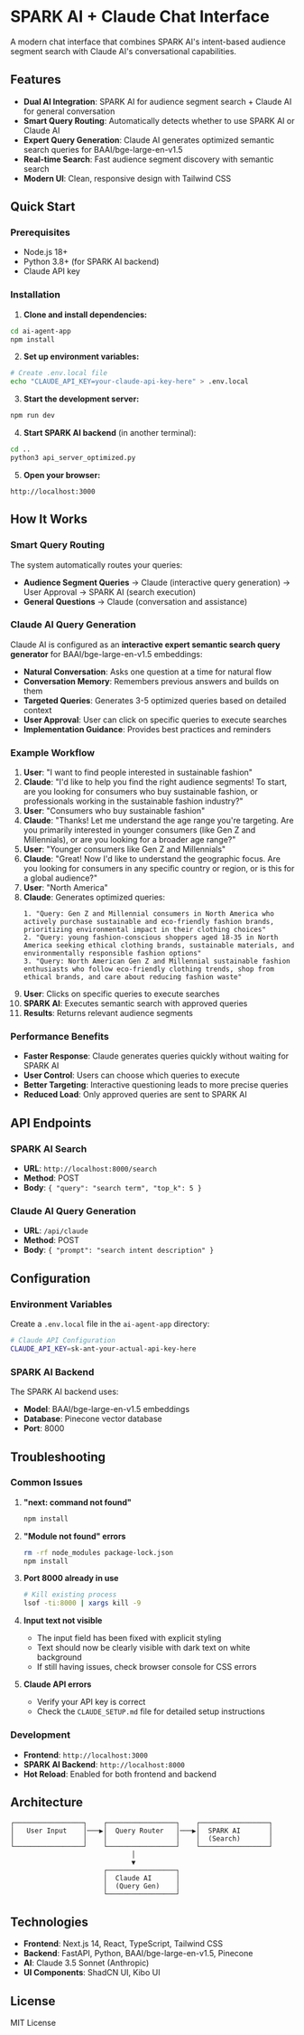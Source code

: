 # SPARK AI + Claude Chat Interface

A modern chat interface that combines SPARK AI's intent-based audience segment search with Claude AI's conversational capabilities.

## Features

- **Dual AI Integration**: SPARK AI for audience segment search + Claude AI for general conversation
- **Smart Query Routing**: Automatically detects whether to use SPARK AI or Claude AI
- **Expert Query Generation**: Claude AI generates optimized semantic search queries for BAAI/bge-large-en-v1.5
- **Real-time Search**: Fast audience segment discovery with semantic search
- **Modern UI**: Clean, responsive design with Tailwind CSS

## Quick Start

### Prerequisites

- Node.js 18+ 
- Python 3.8+ (for SPARK AI backend)
- Claude API key

### Installation

1. **Clone and install dependencies:**
```bash
cd ai-agent-app
npm install
```

2. **Set up environment variables:**
```bash
# Create .env.local file
echo "CLAUDE_API_KEY=your-claude-api-key-here" > .env.local
```

3. **Start the development server:**
```bash
npm run dev
```

4. **Start SPARK AI backend** (in another terminal):
```bash
cd ..
python3 api_server_optimized.py
```

5. **Open your browser:**
```
http://localhost:3000
```

## How It Works

### Smart Query Routing

The system automatically routes your queries:

- **Audience Segment Queries** → Claude (interactive query generation) → User Approval → SPARK AI (search execution)
- **General Questions** → Claude (conversation and assistance)

### Claude AI Query Generation

Claude AI is configured as an **interactive expert semantic search query generator** for BAAI/bge-large-en-v1.5 embeddings:

- **Natural Conversation**: Asks one question at a time for natural flow
- **Conversation Memory**: Remembers previous answers and builds on them
- **Targeted Queries**: Generates 3-5 optimized queries based on detailed context
- **User Approval**: User can click on specific queries to execute searches
- **Implementation Guidance**: Provides best practices and reminders

### Example Workflow

1. **User**: "I want to find people interested in sustainable fashion"
2. **Claude**: "I'd like to help you find the right audience segments! To start, are you looking for consumers who buy sustainable fashion, or professionals working in the sustainable fashion industry?"
3. **User**: "Consumers who buy sustainable fashion"
4. **Claude**: "Thanks! Let me understand the age range you're targeting. Are you primarily interested in younger consumers (like Gen Z and Millennials), or are you looking for a broader age range?"
5. **User**: "Younger consumers like Gen Z and Millennials"
6. **Claude**: "Great! Now I'd like to understand the geographic focus. Are you looking for consumers in any specific country or region, or is this for a global audience?"
7. **User**: "North America"
8. **Claude**: Generates optimized queries:
   ```
   1. "Query: Gen Z and Millennial consumers in North America who actively purchase sustainable and eco-friendly fashion brands, prioritizing environmental impact in their clothing choices"
   2. "Query: young fashion-conscious shoppers aged 18-35 in North America seeking ethical clothing brands, sustainable materials, and environmentally responsible fashion options"
   3. "Query: North American Gen Z and Millennial sustainable fashion enthusiasts who follow eco-friendly clothing trends, shop from ethical brands, and care about reducing fashion waste"
   ```
9. **User**: Clicks on specific queries to execute searches
10. **SPARK AI**: Executes semantic search with approved queries
11. **Results**: Returns relevant audience segments

### Performance Benefits

- **Faster Response**: Claude generates queries quickly without waiting for SPARK AI
- **User Control**: Users can choose which queries to execute
- **Better Targeting**: Interactive questioning leads to more precise queries
- **Reduced Load**: Only approved queries are sent to SPARK AI

## API Endpoints

### SPARK AI Search
- **URL**: `http://localhost:8000/search`
- **Method**: POST
- **Body**: `{ "query": "search term", "top_k": 5 }`

### Claude AI Query Generation
- **URL**: `/api/claude`
- **Method**: POST
- **Body**: `{ "prompt": "search intent description" }`

## Configuration

### Environment Variables

Create a `.env.local` file in the `ai-agent-app` directory:

```bash
# Claude API Configuration
CLAUDE_API_KEY=sk-ant-your-actual-api-key-here
```

### SPARK AI Backend

The SPARK AI backend uses:
- **Model**: BAAI/bge-large-en-v1.5 embeddings
- **Database**: Pinecone vector database
- **Port**: 8000

## Troubleshooting

### Common Issues

1. **"next: command not found"**
   ```bash
   npm install
   ```

2. **"Module not found" errors**
   ```bash
   rm -rf node_modules package-lock.json
   npm install
   ```

3. **Port 8000 already in use**
   ```bash
   # Kill existing process
   lsof -ti:8000 | xargs kill -9
   ```

4. **Input text not visible**
   - The input field has been fixed with explicit styling
   - Text should now be clearly visible with dark text on white background
   - If still having issues, check browser console for CSS errors

5. **Claude API errors**
   - Verify your API key is correct
   - Check the `CLAUDE_SETUP.md` file for detailed setup instructions

### Development

- **Frontend**: `http://localhost:3000`
- **SPARK AI Backend**: `http://localhost:8000`
- **Hot Reload**: Enabled for both frontend and backend

## Architecture

```
┌─────────────────┐    ┌─────────────────┐    ┌─────────────────┐
│   User Input    │───▶│  Query Router   │───▶│  SPARK AI       │
│                 │    │                 │    │  (Search)       │
└─────────────────┘    └─────────────────┘    └─────────────────┘
                              │
                              ▼
                       ┌─────────────────┐
                       │  Claude AI      │
                       │  (Query Gen)    │
                       └─────────────────┘
```

## Technologies

- **Frontend**: Next.js 14, React, TypeScript, Tailwind CSS
- **Backend**: FastAPI, Python, BAAI/bge-large-en-v1.5, Pinecone
- **AI**: Claude 3.5 Sonnet (Anthropic)
- **UI Components**: ShadCN UI, Kibo UI

## License

MIT License
